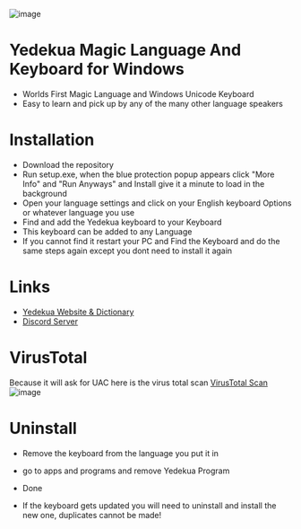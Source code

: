 ![image](https://user-images.githubusercontent.com/57733446/162633149-d53c2198-75a5-483f-a133-820b5f7e1ba0.png)
# Yedekua Magic Language And Keyboard for Windows
* Worlds First Magic Language and Windows Unicode Keyboard
* Easy to learn and pick up by any of the many other language speakers

# Installation
* Download the repository
* Run setup.exe, when the blue protection popup appears click "More Info" and "Run Anyways" and Install give it a minute to load in the background
* Open your language settings and click on your English keyboard Options or whatever language you use
* Find and add the Yedekua keyboard to your Keyboard
* This keyboard can be added to any Language
* If you cannot find it restart your PC and Find the Keyboard and do the same steps again except you dont need to install it again

# Links
* [Yedekua Website & Dictionary](https://sites.google.com/view/yedekua/yedekua)
* [Discord Server](https://discord.gg/24uCtxKCNH)

# VirusTotal
Because it will ask for UAC here is the virus total scan
[VirusTotal Scan](https://www.virustotal.com/gui/file/2c5e766d8880d95b04891ad921a99527dbf32d78d5f796bfcfdb69c85a0882ba?nocache=1)
![image](https://user-images.githubusercontent.com/57733446/162627935-1cf58783-bd79-435a-85bf-d883771fb087.png)

# Uninstall
* Remove the keyboard from the language you put it in
* go to apps and programs and remove Yedekua Program
* Done

* If the keyboard gets updated you will need to uninstall and install the new one, duplicates cannot be made!
